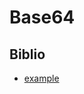 # Base64

## Biblio

- [example](https://stackabuse.com/encoding-and-decoding-base64-strings-in-python/)
